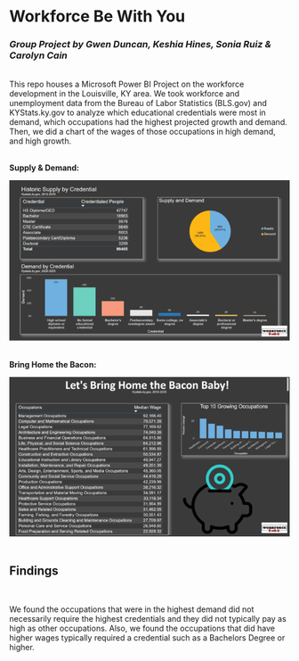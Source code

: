 # **Workforce Be With You**

### *Group Project by Gwen Duncan, Keshia Hines, Sonia Ruiz & Carolyn Cain*
<br/>
This repo houses a Microsoft Power BI Project on the workforce development in the Louisville, KY area. We took workforce and unemployment data from the Bureau of Labor Statistics (BLS.gov) and KYStats.ky.gov to analyze which educational credentials were most in demand, which occupations had the highest projected growth and demand. Then, we did a chart of the wages of those occupations in high demand, and high growth. 
<br/>
<br/>

**Supply & Demand:**
<br/>

![Overview](Overview.png)
<br/>
<br/>

**Bring Home the Bacon:**
<br/>

![Bacon](Bacon.png)
<br/>
<br/>

## **Findings**
<br/>

We found the occupations that were in the highest demand did not necessarily require the highest credentials and they did not typically pay as high as other occupations. Also, we found the occupations that did have higher wages typically required a credential such as a Bachelors Degree or higher.